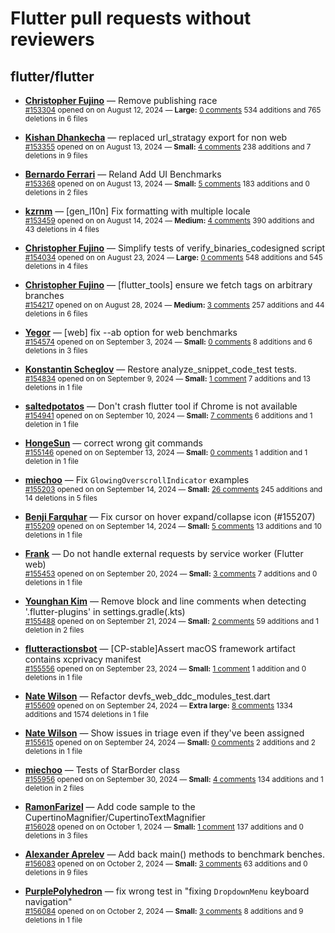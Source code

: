 # Flutter pull requests without reviewers

## flutter/flutter

* **[Christopher Fujino](https://github.com/christopherfujino)** &mdash; Remove publishing race<br />
  <sub>[#153304](https://github.com/flutter/flutter/pull/153304) opened on on August 12, 2024 &mdash; **Large:** [0 comments](https://github.com/flutter/flutter/pull/153304) 534 additions and 765 deletions in 6 files</sub><br />

* **[Kishan Dhankecha](https://github.com/kishan-dhankecha)** &mdash; replaced url_stratagy export for non web<br />
  <sub>[#153355](https://github.com/flutter/flutter/pull/153355) opened on on August 13, 2024 &mdash; **Small:** [4 comments](https://github.com/flutter/flutter/pull/153355) 238 additions and 7 deletions in 9 files</sub><br />

* **[Bernardo Ferrari](https://github.com/bernaferrari)** &mdash; Reland Add UI Benchmarks<br />
  <sub>[#153368](https://github.com/flutter/flutter/pull/153368) opened on on August 13, 2024 &mdash; **Small:** [5 comments](https://github.com/flutter/flutter/pull/153368) 183 additions and 0 deletions in 2 files</sub><br />

* **[kzrnm](https://github.com/kzrnm)** &mdash; [gen_l10n] Fix formatting with multiple locale<br />
  <sub>[#153459](https://github.com/flutter/flutter/pull/153459) opened on on August 14, 2024 &mdash; **Medium:** [4 comments](https://github.com/flutter/flutter/pull/153459) 390 additions and 43 deletions in 4 files</sub><br />

* **[Christopher Fujino](https://github.com/christopherfujino)** &mdash; Simplify tests of verify_binaries_codesigned script<br />
  <sub>[#154034](https://github.com/flutter/flutter/pull/154034) opened on on August 23, 2024 &mdash; **Large:** [0 comments](https://github.com/flutter/flutter/pull/154034) 548 additions and 545 deletions in 4 files</sub><br />

* **[Christopher Fujino](https://github.com/christopherfujino)** &mdash; [flutter_tools] ensure we fetch tags on arbitrary branches<br />
  <sub>[#154217](https://github.com/flutter/flutter/pull/154217) opened on on August 28, 2024 &mdash; **Medium:** [3 comments](https://github.com/flutter/flutter/pull/154217) 257 additions and 44 deletions in 6 files</sub><br />

* **[Yegor](https://github.com/yjbanov)** &mdash; [web] fix --ab option for web benchmarks<br />
  <sub>[#154574](https://github.com/flutter/flutter/pull/154574) opened on on September 3, 2024 &mdash; **Small:** [0 comments](https://github.com/flutter/flutter/pull/154574) 8 additions and 6 deletions in 3 files</sub><br />

* **[Konstantin Scheglov](https://github.com/scheglov)** &mdash; Restore analyze_snippet_code_test tests.<br />
  <sub>[#154834](https://github.com/flutter/flutter/pull/154834) opened on on September 9, 2024 &mdash; **Small:** [1 comment](https://github.com/flutter/flutter/pull/154834) 7 additions and 13 deletions in 1 file</sub><br />

* **[saltedpotatos](https://github.com/saltedpotatos)** &mdash; Don't crash flutter tool if Chrome is not available<br />
  <sub>[#154941](https://github.com/flutter/flutter/pull/154941) opened on on September 10, 2024 &mdash; **Small:** [7 comments](https://github.com/flutter/flutter/pull/154941) 6 additions and 1 deletion in 1 file</sub><br />

* **[HongeSun](https://github.com/hongeSunCoder)** &mdash; correct wrong git commands<br />
  <sub>[#155146](https://github.com/flutter/flutter/pull/155146) opened on on September 13, 2024 &mdash; **Small:** [0 comments](https://github.com/flutter/flutter/pull/155146) 1 addition and 1 deletion in 1 file</sub><br />

* **[miechoo](https://github.com/miechoo)** &mdash; Fix `GlowingOverscrollIndicator` examples<br />
  <sub>[#155203](https://github.com/flutter/flutter/pull/155203) opened on on September 14, 2024 &mdash; **Small:** [26 comments](https://github.com/flutter/flutter/pull/155203) 245 additions and 14 deletions in 5 files</sub><br />

* **[Benji Farquhar](https://github.com/BenjiFarquhar)** &mdash; Fix cursor on hover expand/collapse icon (#155207)<br />
  <sub>[#155209](https://github.com/flutter/flutter/pull/155209) opened on on September 14, 2024 &mdash; **Small:** [5 comments](https://github.com/flutter/flutter/pull/155209) 13 additions and 10 deletions in 1 file</sub><br />

* **[Frank](https://github.com/Frank3K)** &mdash; Do not handle external requests by service worker (Flutter web)<br />
  <sub>[#155453](https://github.com/flutter/flutter/pull/155453) opened on on September 20, 2024 &mdash; **Small:** [3 comments](https://github.com/flutter/flutter/pull/155453) 7 additions and 0 deletions in 1 file</sub><br />

* **[Younghan Kim](https://github.com/goosetapa)** &mdash; Remove block and line comments when detecting '.flutter-plugins' in settings.gradle(.kts)<br />
  <sub>[#155488](https://github.com/flutter/flutter/pull/155488) opened on on September 21, 2024 &mdash; **Small:** [2 comments](https://github.com/flutter/flutter/pull/155488) 59 additions and 1 deletion in 2 files</sub><br />

* **[flutteractionsbot](https://github.com/flutteractionsbot)** &mdash; [CP-stable]Assert macOS framework artifact contains xcprivacy manifest<br />
  <sub>[#155556](https://github.com/flutter/flutter/pull/155556) opened on on September 23, 2024 &mdash; **Small:** [1 comment](https://github.com/flutter/flutter/pull/155556) 1 addition and 0 deletions in 1 file</sub><br />

* **[Nate Wilson](https://github.com/nate-thegrate)** &mdash; Refactor devfs_web_ddc_modules_test.dart<br />
  <sub>[#155609](https://github.com/flutter/flutter/pull/155609) opened on on September 24, 2024 &mdash; **Extra large:** [8 comments](https://github.com/flutter/flutter/pull/155609) 1334 additions and 1574 deletions in 1 file</sub><br />

* **[Nate Wilson](https://github.com/nate-thegrate)** &mdash; Show issues in triage even if they've been assigned<br />
  <sub>[#155615](https://github.com/flutter/flutter/pull/155615) opened on on September 24, 2024 &mdash; **Small:** [0 comments](https://github.com/flutter/flutter/pull/155615) 2 additions and 2 deletions in 1 file</sub><br />

* **[miechoo](https://github.com/miechoo)** &mdash; Tests of StarBorder class<br />
  <sub>[#155956](https://github.com/flutter/flutter/pull/155956) opened on on September 30, 2024 &mdash; **Small:** [4 comments](https://github.com/flutter/flutter/pull/155956) 134 additions and 1 deletion in 2 files</sub><br />

* **[RamonFarizel](https://github.com/RamonFarizel)** &mdash; Add code sample to the CupertinoMagnifier/CupertinoTextMagnifier<br />
  <sub>[#156028](https://github.com/flutter/flutter/pull/156028) opened on on October 1, 2024 &mdash; **Small:** [1 comment](https://github.com/flutter/flutter/pull/156028) 137 additions and 0 deletions in 3 files</sub><br />

* **[Alexander Aprelev](https://github.com/aam)** &mdash; Add back main() methods to benchmark benches.<br />
  <sub>[#156083](https://github.com/flutter/flutter/pull/156083) opened on on October 2, 2024 &mdash; **Small:** [3 comments](https://github.com/flutter/flutter/pull/156083) 63 additions and 0 deletions in 9 files</sub><br />

* **[PurplePolyhedron](https://github.com/PurplePolyhedron)** &mdash; fix wrong test in "fixing `DropdownMenu` keyboard navigation" <br />
  <sub>[#156084](https://github.com/flutter/flutter/pull/156084) opened on on October 2, 2024 &mdash; **Small:** [3 comments](https://github.com/flutter/flutter/pull/156084) 8 additions and 9 deletions in 1 file</sub><br />

